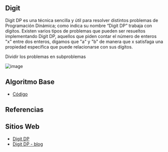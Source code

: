 ## Digit
Digit DP es una técnica sencilla y útil para resolver distintos problemas de Programación Dinámica;
como indica su nombre “Digit DP” trabaja con dígitos.
Existen varios tipos de problemas que pueden ser resueltos implementando Digit DP, aquellos que
piden contar el número de enteros "x" entre dos enteros, digamos que "a" y "b" de manera que
x satisfaga una propiedad específica que puede relacionarse con sus dígitos.

Dividir los problemas en subproblemas

![image](https://user-images.githubusercontent.com/42759041/200097265-a4123aee-b974-4710-9b6d-476b9c469bc9.png)

## Algoritmo Base
-  [Código](digitdp.cpp)

## Referencias
## Sitios Web
-  [Digit DP](https://www.geeksforgeeks.org/digit-dp-introduction/)
-  [Digit DP - blog](https://codeforces.com/blog/entry/53960)
